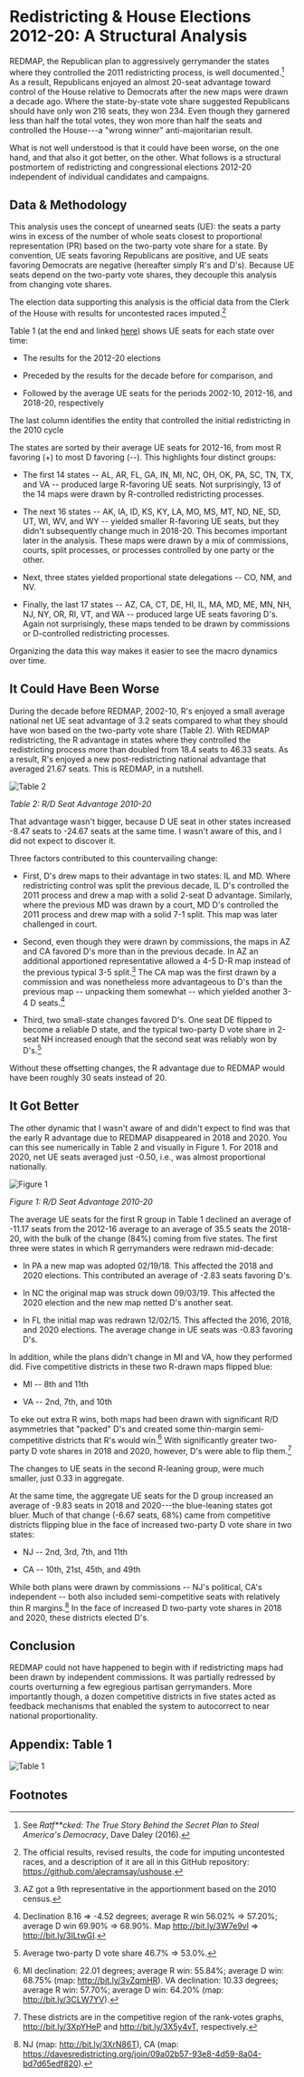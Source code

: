 # Redistricting & House Elections 2012-20: A Structural Analysis

REDMAP, the Republican plan to aggressively gerrymander the states where
they controlled the 2011 redistricting process, is well documented.[^1]
As a result, Republicans enjoyed an almost 20-seat advantage toward
control of the House relative to Democrats after the new maps were drawn
a decade ago. Where the state-by-state vote share suggested Republicans
should have only won 216 seats, they won 234. Even though they garnered
less than half the total votes, they won more than half the seats and
controlled the House---a "wrong winner" anti-majoritarian result.

What is not well understood is that it could have been worse, on the one
hand, and that also it got better, on the other. What follows is a
structural postmortem of redistricting and congressional elections
2012-20 independent of individual candidates and campaigns.

## Data & Methodology

This analysis uses the concept of unearned seats (UE): the seats a party
wins in excess of the number of whole seats closest to proportional
representation (PR) based on the two-party vote share for a state. By
convention, UE seats favoring Republicans are positive, and UE seats
favoring Democrats are negative (hereafter simply R's and D's). Because
UE seats depend on the two-party vote shares, they decouple this
analysis from changing vote shares.

The election data supporting this analysis is the official data from the
Clerk of the House with results for uncontested races imputed.[^2]

Table 1
(at the end and linked [here](assets/images/Table%201.pdf)) 
shows UE seats for each state over time:

-   The results for the 2012-20 elections

-   Preceded by the results for the decade before for comparison, and

-   Followed by the average UE seats for the periods 2002-10, 2012-16,
    and 2018-20, respectively

The last column identifies the entity that controlled the initial redistricting in the 2010 cycle

The states are sorted by their average UE seats for 2012-16, from most R
favoring (+) to most D favoring (--). This highlights four distinct
groups:

-   The first 14 states -- AL, AR, FL, GA, IN, MI, NC, OH, OK, PA, SC,
    TN, TX, and VA -- produced large R-favoring UE seats. Not
    surprisingly, 13 of the 14 maps were drawn by R-controlled
    redistricting processes.

-   The next 16 states -- AK, IA, ID, KS, KY, LA, MO, MS, MT, ND, NE,
    SD, UT, WI, WV, and WY -- yielded smaller R-favoring UE seats, but
    they didn't subsequently change much in 2018-20. This becomes
    important later in the analysis. These maps were drawn by a mix of
    commissions, courts, split processes, or processes controlled by one
    party or the other.

-   Next, three states yielded proportional state delegations -- CO, NM,
    and NV.

-   Finally, the last 17 states -- AZ, CA, CT, DE, HI, IL, MA, MD, ME,
    MN, NH, NJ, NY, OR, RI, VT, and WA -- produced large UE seats
    favoring D's. Again not surprisingly, these maps tended to be drawn
    by commissions or D-controlled redistricting processes.

Organizing the data this way makes it easier to see the macro dynamics
over time.

## It Could Have Been Worse

During the decade before REDMAP, 2002-10, R's enjoyed a small average
national net UE seat advantage of 3.2 seats compared to what they should
have won based on the two-party vote share (Table 2). With REDMAP
redistricting, the R advantage in states where they controlled the
redistricting process more than doubled from 18.4 seats to 46.33 seats.
As a result, R's enjoyed a new post-redistricting national advantage
that averaged 21.67 seats. This is REDMAP, in a nutshell.

![Table 2](assets/images/Table%202.png)

*Table 2: R/D Seat Advantage 2010-20*

That advantage wasn't bigger, because D UE seat in other states
increased -8.47 seats to -24.67 seats at the same time. I wasn't aware
of this, and I did not expect to discover it.

Three factors contributed to this countervailing change:

-   First, D's drew maps to their advantage in two states: IL and MD.
    Where redistricting control was split the previous decade, IL D's
    controlled the 2011 process and drew a map with a solid 2-seat D
    advantage. Similarly, where the previous MD was drawn by a court, MD
    D's controlled the 2011 process and drew map with a solid 7-1 split.
    This map was later challenged in court.

-   Second, even though they were drawn by commissions, the maps in AZ
    and CA favored D's more than in the previous decade. In AZ an
    additional apportioned representative allowed a 4-5 D-R map instead
    of the previous typical 3-5 split.[^3] The CA map was the first
    drawn by a commission and was nonetheless more advantageous to D's
    than the previous map -- unpacking them somewhat -- which yielded
    another 3-4 D seats.[^4]

-   Third, two small-state changes favored D's. One seat DE flipped to
    become a reliable D state, and the typical two-party D vote share in
    2-seat NH increased enough that the second seat was reliably won by
    D's.[^5]

Without these offsetting changes, the R advantage due to REDMAP would
have been roughly 30 seats instead of 20.

## It Got Better

The other dynamic that I wasn't aware of and didn't expect to find was
that the early R advantage due to REDMAP disappeared in 2018 and 2020.
You can this see numerically in Table 2 and visually in Figure 1. For
2018 and 2020, net UE seats averaged just -0.50, i.e., was almost
proportional nationally.

![Figure 1](assets/images/Figure%201.png)

*Figure 1: R/D Seat Advantage 2010-20*

The average UE seats for the first R group in Table 1 declined an
average of -11.17 seats from the 2012-16 average to an average of 35.5
seats the 2018-20, with the bulk of the change (84%) coming from five
states. The first three were states in which R gerrymanders were redrawn
mid-decade:

-   In PA a new map was adopted 02/19/18. This affected the 2018 and
    2020 elections. This contributed an average of -2.83 seats favoring
    D's.

-   In NC the original map was struck down 09/03/19. This affected the
    2020 election and the new map netted D's another seat.

-   In FL the initial map was redrawn 12/02/15. This affected the 2016,
    2018, and 2020 elections. The average change in UE seats was -0.83
    favoring D's.

In addition, while the plans didn't change in MI and VA, how they
performed did. Five competitive districts in these two R-drawn maps
flipped blue:

-   MI -- 8th and 11th

-   VA -- 2nd, 7th, and 10th

To eke out extra R wins, both maps had been drawn with significant R/D
asymmetries that "packed" D's and created some thin-margin
semi-competitive districts that R's would win.[^6] With significantly
greater two-party D vote shares in 2018 and 2020, however, D's were able
to flip them.[^7]

The changes to UE seats in the second R-leaning group, were much
smaller, just 0.33 in aggregate.

At the same time, the aggregate UE seats for the D group increased an
average of -9.83 seats in 2018 and 2020---the blue-leaning states got
bluer. Much of that change (-6.67 seats, 68%) came from competitive
districts flipping blue in the face of increased two-party D vote share
in two states:

-   NJ -- 2nd, 3rd, 7th, and 11th

-   CA -- 10th, 21st, 45th, and 49th

While both plans were drawn by commissions -- NJ's political, CA's
independent -- both also included semi-competitive seats with relatively
thin R margins.[^8] In the face of increased D two-party vote shares in
2018 and 2020, these districts elected D's.

## Conclusion

REDMAP could not have happened to begin with if redistricting maps had
been drawn by independent commissions. It was partially redressed by
courts overturning a few egregious partisan gerrymanders. More
importantly though, a dozen competitive districts in five states acted
as feedback mechanisms that enabled the system to autocorrect to near
national proportionality.

## Appendix: Table 1

![Table 1](assets/images/Table%201.png)

## Footnotes

[^1]: See *Ratf\*\*cked: The True Story Behind the Secret Plan to Steal
    America\'s Democracy*, Dave Daley (2016).

[^2]: The official results, revised results, the code for imputing
    uncontested races, and a description of it are all in this GitHub
    repository: <https://github.com/alecramsay/ushouse>.

[^3]: AZ got a 9th representative in the apportionment based on the
    2010 census.

[^4]: Declination 8.16 =\> -4.52 degrees; average R win 56.02% =\>
    57.20%; average D win 69.90% =\> 68.90%. Map http://bit.ly/3W7e9vl
    =\> http://bit.ly/3ILtwGI.

[^5]: Average two-party D vote share 46.7% =\> 53.0%.

[^6]: MI declination: 22.01 degrees; average R win: 55.84%; average D
    win: 68.75% (map: http://bit.ly/3vZqmHR). VA declination: 10.33
    degrees; average R win: 57.70%; average D win: 64.20% (map:
    http://bit.ly/3CLW7YV).

[^7]: These districts are in the competitive region of the rank-votes
    graphs, http://bit.ly/3XpYHeP and http://bit.ly/3X5y4vT,
    respectively.

[^8]: NJ (map: http://bit.ly/3XrN86T), CA (map:
    https://davesredistricting.org/join/09a02b57-93e8-4d59-8a04-bd7d65edf820).
